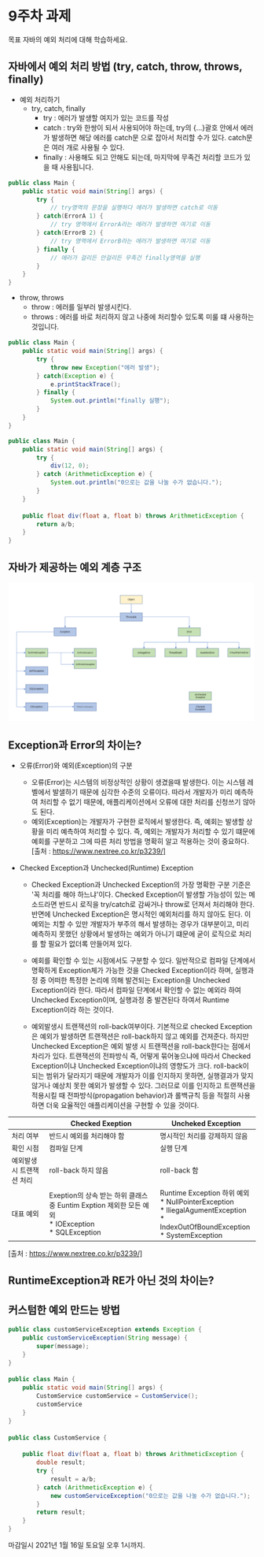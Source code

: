9주차 과제
==

목표
자바의 예외 처리에 대해 학습하세요.

## 자바에서 예외 처리 방법 (try, catch, throw, throws, finally)

* 예외 처리하기
  * try, catch, finally
    - try : 에러가 발생할 여지가 있는 코드를 작성
    - catch : try와 한쌍이 되서 사용되어야 하는데, try의 {...}괄호 안에서 에러가 발생하면
              해당 에러를 catch문 으로 잡아서 처리할 수가 있다. catch문은 여러 개로 사용될 수 있다.
    - finally : 사용해도 되고 안해도 되는데, 마지막에 무족건 처리할 코드가 있을 때 사용됩니다.

```java
public class Main {
    public static void main(String[] args) {
        try {
            // try영역의 문장을 실행하다 에러가 발생하면 catch로 이동
        } catch(ErrorA 1) {
            // try 영역에서 ErrorA라는 에러가 발생하면 여기로 이동 
        } catch(ErrorB 2) {
            // try 영역에서 ErrorB라는 에러가 발생하면 여기로 이동
        } finally {
            // 에러가 걸리든 안걸리든 무족건 finally영역을 실행
        }
    }
}
```

  * throw, throws
    - throw : 에러를 일부러 발생시킨다.
    - throws : 에러를 바로 처리하지 않고 나중에 처리할수 있도록 미룰 떄 사용하는 것입니다.
    
```java
public class Main {
    public static void main(String[] args) {
        try {
            throw new Exception("에러 발생");
        } catch(Exception e) {
            e.printStackTrace();
        } finally {
            System.out.println("finally 실행");
        }
    }
}
```

```java
public class Main {
    public static void main(String[] args) {
        try {
            div(12, 0);
        } catch (ArithmeticException e) {
            System.out.println("0으로는 값을 나눌 수가 없습니다.");
        }
    }
    
    public float div(float a, float b) throws ArithmeticException {
        return a/b;
    }
}
```


## 자바가 제공하는 예외 계층 구조

<img src="../image/week_9/9week_1.png" width="500px"/>

## Exception과 Error의 차이는?
* 오류(Error)와 예외(Exception)의 구분
    - 오류(Error)는 시스템의 비정상적인 상황이 생겼을때 발생한다. 이는 시스템 레벨에서
      발샐하기 때문에 심각한 수준의 오류이다. 따라서 개발자가 미리 예측하여 처리할 수 없기 때문에,
      애플리케이션에서 오류에 대한 처리를 신청쓰기 않아도 된다.
    - 예외(Exception)는 개발자가 구현한 로직에서 발생한다. 즉, 예회는 발생할 상황을 미리 예측하여
      처리할 수 있다. 즉, 예외는 개발자가 처리할 수 있기 떄문에 예회를 구분하고 그에 따른 처리
      방법을 명확히 알고 적용하는 것이 중요하다.
[출처 : https://www.nextree.co.kr/p3239/]

* Checked Exception과 Unchecked(Runtime) Exception

    - Checked Exception과 Unchecked Exception의 가장 명확한 구분 기준은 '꼭 처리를 해야 하느냐'이다.
      Checked Exception이 발생할 가능성이 있는 메소드라면 반드시 로직을 try/catch로 감싸거나 throw로 던져서 처리해야 한다.
      반면에 Unchecked Exception은 명시적인 예외처리를 하지 않아도 된다. 이 예외는 치할 수 있만 개발자가 부주의 해서 발생하는 경우가
      대부분이고, 미리 예측하지 못했던 상황에서 발생하는 예외가 아니기 떄문에 굳이 로직으로 처리를 할 필요가 없더록 만들어져 있다.

    - 예회를 확인할 수 있는 시점에서도 구분할 수 있다. 일반적으로 컴파일 단계에서 명확하게 Exception체가 가능한 것을 Checked Exception이라 하며,
      실행과정 중 어떠한 특정한 논리에 의해 발견되는 Exception을 Unchecked Exception이라 한다. 따라서 컴파일 단계에서 확인할 수 없는
      예외라 하여 Unchecked Exception이며, 실행과정 중 발견된다 하여서 Runtime Exception이라 하는 것이다.

    - 예외발생시 트랜잭션의 roll-back여부이다. 기본적으로 checked Exception은 예외가 발생하면 트랜잭션은 roll-back하지 않고 예외를 건져준다.
      하지만 Unchecked Exception은 예외 발생 시 트랜잭션을 roll-back한다는 점에서 차리가 있다. 트랜잭션의 전파방식 즉, 어떻게 묶어놓으냐에 따라서
      Checked Exception이냐 Unchecked Exception이냐의 영향도가 크다. roll-back이 되는 범위가 달라지기 때문에 개발자가 이를 인지하지 못하면,
      실행결과가 맞지 않거나 예상치 못한 예외가 발생할 수 있다. 그러므로 이를 인지하고 트랜잭션을 적용시킬 때 전파방식(propagation behavior)과 롤백규칙
      등을 적절히 사용하면 더욱 요율적인 애플리케이션을 구현할 수 있을 것이다.


||Checked Exeption|Uncheked Exception|
|---|---|---|
|처리 여부|반드시 예외를 처리해야 함|명시적인 처리를 강제하지 않음|
|확인 시점|컴파일 단계|실행 단계|
|예외발생시 트랜잭션 처리|roll-back 하지 않음|roll-back 함|
|대표 예외|Exeption의 상속 받는 하위 클래스 중 Euntim Exption 제외한 모든 예외 <br/> * IOException <br/>* SQLException|  Runtime Exception 하위 예외 <br/>* NullPointerException <br/>* lliegalAgumentException <br/> * IndexOutOfBoundException <br/>* SystemException|

[출처 : https://www.nextree.co.kr/p3239/] 

## RuntimeException과 RE가 아닌 것의 차이는?

## 커스텀한 예외 만드는 방법

```java
public class customServiceException extends Exception {
    public customServiceException(String message) {
        super(message);
    }
}

public class Main {
    public static void main(String[] args) {
        CustomService customService = CustomService();
        customService
    }
}

public class CustomService {

    public float div(float a, float b) throws ArithmeticException {
        double result;
        try {
            result = a/b;
        } catch (ArithmeticException e) {
            new customServiceException("0으로는 값을 나눌 수가 없습니다.");
        }
        return result;
    }
}

```

마감일시
2021년 1월 16일 토요일 오후 1시까지.